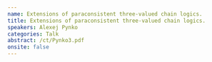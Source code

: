 ```yaml
---
name: Extensions of paraconsistent three-valued chain logics.
title: Extensions of paraconsistent three-valued chain logics.
speakers: Alexej Pynko
categories: Talk
abstract: /ct/Pynko3.pdf
onsite: false
---
```

